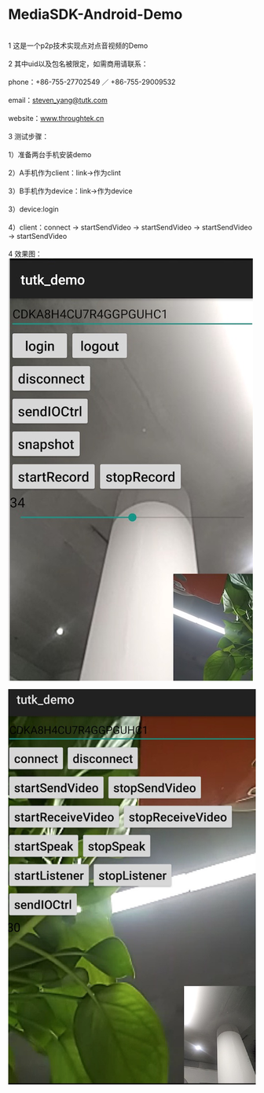 # MediaSDK-Android-Demo
<br>1 这是一个p2p技术实现点对点音视频的Demo<br/>
<br>2 其中uid以及包名被限定，如需商用请联系：<br/>
<br>phone：+86-755-27702549 ／ +86-755-29009532<br/>
<br>email：steven_yang@tutk.com<br/>
<br>website：www.throughtek.cn<br/>
<br>3 测试步骤：<br/>
<br>1）准备两台手机安装demo<br/>
<br>2）A手机作为client：link->作为clint<br/>
<br>3）B手机作为device：link->作为device<br/>
<br>3）device:login<br/>
<br>4）client：connect -> startSendVideo -> startSendVideo -> startSendVideo -> startSendVideo<br/>
<br>4 效果图：<br/>
![device](https://github.com/TUTK-SZ/MediaSDK-Android-Demo/blob/master/demo_03.png)

![client](https://github.com/TUTK-SZ/MediaSDK-Android-Demo/blob/master/demo_04.png)
